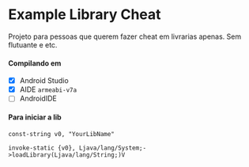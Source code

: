 # Example Library Cheat

Projeto para pessoas que querem fazer cheat em livrarias apenas. Sem flutuante e etc.

#### Compilando em
- [X] Android Studio
- [X] AIDE  ``armeabi-v7a``
- [ ] AndroidIDE

#### Para iniciar a lib

```
const-string v0, "YourLibName"

invoke-static {v0}, Ljava/lang/System;->loadLibrary(Ljava/lang/String;)V
```
